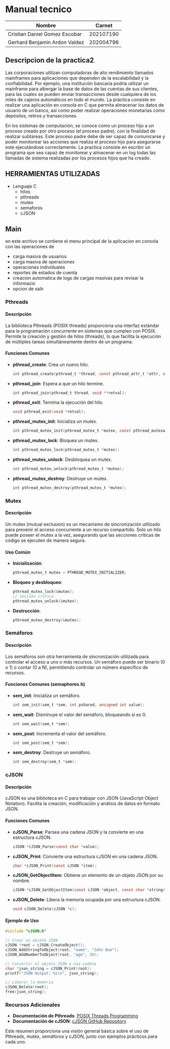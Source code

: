 # Manual tecnico
|Nombre  | Carnet | 
|------------- | -------------|
| Cristian Daniel Gomez Escobar |202107190 |
| Gerhard Benjamin Ardon Valdez  |202004796 |

##  Descripcion de la practica2 
Las corporaciones utilizan computadoras de alto rendimiento llamados mainframes para
aplicaciones que dependen de la escalabilidad y la confiabilidad. Por ejemplo, una institución
bancaria podría utilizar un mainframe para albergar la base de datos de las cuentas de sus
clientes, para las cuales se pueden enviar transacciones desde cualquiera de los miles de cajeros
automáticos en todo el mundo.
La práctica consiste en realizar una aplicación en consola en C que permita almacenar los datos
de usuario de un banco, así como poder realizar operaciones monetarias como depósitos,
retiros y transacciones.

En los sistemas de computación, se conoce como un proceso hijo a un proceso creado por otro
proceso (el proceso padre), con la finalidad de realizar subtareas. Este proceso padre debe de
ser capaz de comunicarse y poder monitorear las acciones que realiza el proceso hijo para
asegurarse este ejecutándose correctamente.
La practica consiste en escribir un programa que sea capaz de monitorear y almacenar en un log
todas las llamadas de sistema realizadas por los procesos hijos que ha creado.

## HERRAMIENTAS UTILIZADAS 
- Lenguaje C
	- hilos
	- pthreads 
	- mutex
	- semaforos
	- cJSON

## Main

en este archivo se contiene el menu principal de la aplicacion en consola con las operaciones de 
- carga masiva de usuarios
- carga masiva de operaciones 
- operaciones individuales 
- reportes de estados de cuenta 
- creacion automatica de logs de cargas masivas para revisar la informacio
- opcion de salir 
  

### Pthreads

#### Descripción
La biblioteca Pthreads (POSIX threads) proporciona una interfaz estándar para la programación concurrente en sistemas que cumplen con POSIX. Permite la creación y gestión de hilos (threads), lo que facilita la ejecución de múltiples tareas simultáneamente dentro de un programa.

#### Funciones Comunes
- **pthread_create**: Crea un nuevo hilo.
  ```c
  int pthread_create(pthread_t *thread, const pthread_attr_t *attr, void *(*start_routine) (void *), void *arg);
  ```
- **pthread_join**: Espera a que un hilo termine.
  ```c
  int pthread_join(pthread_t thread, void **retval);
  ```
- **pthread_exit**: Termina la ejecución del hilo.
  ```c
  void pthread_exit(void *retval);
  ```
- **pthread_mutex_init**: Inicializa un mutex.
  ```c
  int pthread_mutex_init(pthread_mutex_t *mutex, const pthread_mutexattr_t *attr);
  ```
- **pthread_mutex_lock**: Bloquea un mutex.
  ```c
  int pthread_mutex_lock(pthread_mutex_t *mutex);
  ```
- **pthread_mutex_unlock**: Desbloquea un mutex.
  ```c
  int pthread_mutex_unlock(pthread_mutex_t *mutex);
  ```
- **pthread_mutex_destroy**: Destruye un mutex.
  ```c
  int pthread_mutex_destroy(pthread_mutex_t *mutex);
  ```

### Mutex

#### Descripción
Un mutex (mutual exclusion) es un mecanismo de sincronización utilizado para prevenir el acceso concurrente a un recurso compartido. Solo un hilo puede poseer el mutex a la vez, asegurando que las secciones críticas de código se ejecuten de manera segura.

#### Uso Común
- **Inicialización**: 
  ```c
  pthread_mutex_t mutex = PTHREAD_MUTEX_INITIALIZER;
  ```
- **Bloqueo y desbloqueo**:
  ```c
  pthread_mutex_lock(&mutex);
  // Sección crítica
  pthread_mutex_unlock(&mutex);
  ```
- **Destrucción**:
  ```c
  pthread_mutex_destroy(&mutex);
  ```

### Semáforos

#### Descripción
Los semáforos son otra herramienta de sincronización utilizada para controlar el acceso a uno o más recursos. Un semáforo puede ser binario (0 o 1) o contar (0 a N), permitiendo controlar un número específico de recursos.

#### Funciones Comunes (semaphores.h)
- **sem_init**: Inicializa un semáforo.
  ```c
  int sem_init(sem_t *sem, int pshared, unsigned int value);
  ```
- **sem_wait**: Disminuye el valor del semáforo, bloqueando si es 0.
  ```c
  int sem_wait(sem_t *sem);
  ```
- **sem_post**: Incrementa el valor del semáforo.
  ```c
  int sem_post(sem_t *sem);
  ```
- **sem_destroy**: Destruye un semáforo.
  ```c
  int sem_destroy(sem_t *sem);
  ```

### cJSON

#### Descripción
cJSON es una biblioteca en C para trabajar con JSON (JavaScript Object Notation). Facilita la creación, modificación y análisis de datos en formato JSON.

#### Funciones Comunes
- **cJSON_Parse**: Parsea una cadena JSON y la convierte en una estructura cJSON.
  ```c
  cJSON *cJSON_Parse(const char *value);
  ```
- **cJSON_Print**: Convierte una estructura cJSON en una cadena JSON.
  ```c
  char *cJSON_Print(const cJSON *item);
  ```
- **cJSON_GetObjectItem**: Obtiene un elemento de un objeto JSON por su nombre.
  ```c
  cJSON *cJSON_GetObjectItem(const cJSON *object, const char *string);
  ```
- **cJSON_Delete**: Libera la memoria ocupada por una estructura cJSON.
  ```c
  void cJSON_Delete(cJSON *c);
  ```

#### Ejemplo de Uso
```c
#include "cJSON.h"

// Crear un objeto JSON
cJSON *root = cJSON_CreateObject();
cJSON_AddStringToObject(root, "name", "John Doe");
cJSON_AddNumberToObject(root, "age", 30);

// Convertir el objeto JSON a una cadena
char *json_string = cJSON_Print(root);
printf("JSON Output: %s\n", json_string);

// Liberar la memoria
cJSON_Delete(root);
free(json_string);
```

### Recursos Adicionales

- **Documentación de Pthreads**: [POSIX Threads Programming](https://computing.llnl.gov/tutorials/pthreads/)
- **Documentación de cJSON**: [cJSON GitHub Repository](https://github.com/DaveGamble/cJSON)

Este resumen proporciona una visión general básica sobre el uso de Pthreads, mutex, semáforos y cJSON, junto con ejemplos prácticos para cada uno.